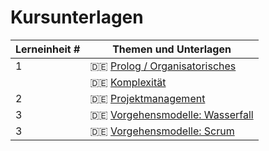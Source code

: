 # Kursunterlagen

| Lerneinheit # | Themen und Unterlagen |
| --- | --- |
| 1 | 🇩🇪 [Prolog / Organisatorisches](https://github.com/aheil/hhn-seks/raw/main/slides/seks.00.de.prolog.pdf) |
|   | 🇩🇪 [Komplexität](https://github.com/aheil/hhn-seks/raw/main/slides/seks.01.de.complexity.pdf) |
| 2 | 🇩🇪 [Projektmanagement](https://github.com/aheil/hhn-seks/raw/main/slides/seks.02.de.pm.pdf) |
| 3 | 🇩🇪 [Vorgehensmodelle: Wasserfall](https://github.com/aheil/hhn-seks/raw/main/slides/seks.03.de.wasserfall.pdf) |
| 3 | 🇩🇪 [Vorgehensmodelle: Scrum](https://github.com/aheil/hhn-seks/raw/main/slides/seks.03.de.scrum.pdf) |
